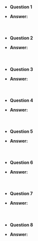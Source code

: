 
#
* **Question 1**

* **Answer:**

```

```

#
* **Question 2**

* **Answer:**

```

```

#
* **Question 3**

* **Answer:**

```

```
#
* **Question 4**

* **Answer:**

```

```

#
* **Question 5**

* **Answer:**

```

```

#
* **Question 6**

* **Answer:**

```

```

#
* **Question 7**

* **Answer:**

```

```

#
* **Question 8**

* **Answer:**

```

```



